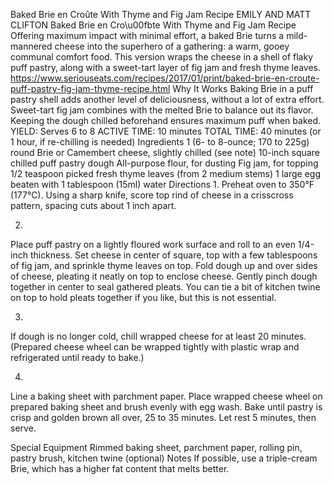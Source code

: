 Baked Brie en Croûte With Thyme and Fig Jam Recipe
EMILY AND MATT CLIFTON
Baked Brie en Cro\u00fbte With Thyme and Fig Jam Recipe
Offering maximum impact with minimal effort, a baked Brie turns a mild-mannered cheese into the superhero of a gathering: a warm, gooey communal comfort food. This version wraps the cheese in a shell of flaky puff pastry, along with a sweet-tart layer of fig jam and fresh thyme leaves.
https://www.seriouseats.com/recipes/2017/01/print/baked-brie-en-croute-puff-pastry-fig-jam-thyme-recipe.html
Why It Works
Baking Brie in a puff pastry shell adds another level of deliciousness, without a lot of extra effort.
Sweet-tart fig jam combines with the melted Brie to balance out its flavor.
Keeping the dough chilled beforehand ensures maximum puff when baked.
YIELD:
Serves 6 to 8
ACTIVE TIME:
10 minutes
TOTAL TIME:
40 minutes (or 1 hour, if re-chilling is needed)
Ingredients
1 (6- to 8-ounce; 170 to 225g) round Brie or Camembert cheese, slightly chilled (see note)
10-inch square chilled puff pastry dough
All-purpose flour, for dusting
Fig jam, for topping
1/2 teaspoon picked fresh thyme leaves (from 2 medium stems)
1 large egg beaten with 1 tablespoon (15ml) water
Directions
1.
Preheat oven to 350°F (177°C). Using a sharp knife, score top rind of cheese in a crisscross pattern, spacing cuts about 1 inch apart.

2.
Place puff pastry on a lightly floured work surface and roll to an even 1/4-inch thickness. Set cheese in center of square, top with a few tablespoons of fig jam, and sprinkle thyme leaves on top. Fold dough up and over sides of cheese, pleating it neatly on top to enclose cheese. Gently pinch dough together in center to seal gathered pleats. You can tie a bit of kitchen twine on top to hold pleats together if you like, but this is not essential.

3.
If dough is no longer cold, chill wrapped cheese for at least 20 minutes. (Prepared cheese wheel can be wrapped tightly with plastic wrap and refrigerated until ready to bake.)

4.
Line a baking sheet with parchment paper. Place wrapped cheese wheel on prepared baking sheet and brush evenly with egg wash. Bake until pastry is crisp and golden brown all over, 25 to 35 minutes. Let rest 5 minutes, then serve.

Special Equipment
Rimmed baking sheet, parchment paper, rolling pin, pastry brush, kitchen twine (optional)
Notes
If possible, use a triple-cream Brie, which has a higher fat content that melts better.